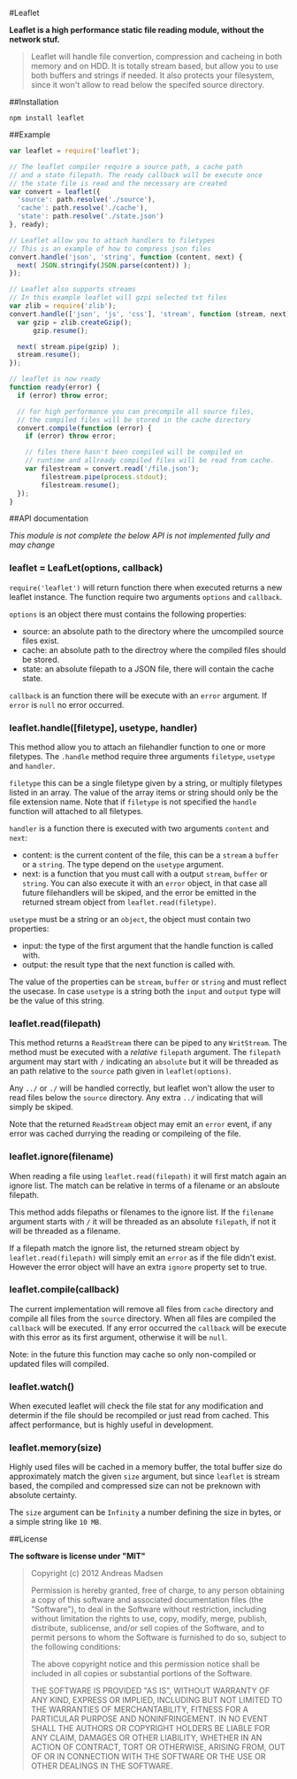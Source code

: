 #Leaflet

**Leaflet is a high performance static file reading module, without the network stuf.**

> Leaflet will handle file convertion, compression and cacheing in both memory and on HDD.
> It is totally stream based, but allow you to use both buffers and strings if needed.
> It also protects your filesystem, since it won't allow to read below the specifed source directory.

##Installation

```sheel
npm install leaflet
```

##Example

```JavaScript
var leaflet = require('leaflet');

// The leaflet compiler require a source path, a cache path
// and a state filepath. The ready callback will be execute once
// the state file is read and the necessary are created
var convert = leaflet({
  'source': path.resolve('./source'),
  'cache': path.resolve('./cache'),
  'state': path.resolve('./state.json')
}, ready);

// Leaflet allow you to attach handlers to filetypes
// This is an example of how to compress json files
convert.handle('json', 'string', function (content, next) {
  next( JSON.stringify(JSON.parse(content)) );
});

// Leaflet also supports streams
// In this example leaflet will gzpi selected txt files
var zlib = require('zlib');
convert.handle(['json', 'js', 'css'], 'stream', function (stream, next) {
  var gzip = zlib.createGzip();
      gzip.resume();

  next( stream.pipe(gzip) );
  stream.resume();
});

// leaflet is now ready
function ready(error) {
  if (error) throw error;

  // for high performance you can precompile all source files,
  // the compiled files will be stored in the cache directory
  convert.compile(function (error) {
    if (error) throw error;

    // files there hasn't been compiled will be compiled on
    // runtime and allready compiled files will be read from cache.
    var filestream = convert.read('/file.json');
        filestream.pipe(process.stdout);
        filestream.resume();
  });
}
```

##API documentation

_This module is not complete the below API is not implemented fully and may change_

### leaflet = LeafLet(options, callback)

`require('leaflet')` will return function there when executed returns a new leaflet instance.
The function require two arguments `options` and `callback`.

`options` is an object there must contains the following properties:
* source: an absolute path to the directory where the umcompiled source files exist.
* cache: an absolute path to the directroy where the compiled files should be stored.
* state: an absolute filepath to a JSON file, there will contain the cache state.

`callback` is an function there will be execute with an `error` argument.
If `error` is `null` no error occurred.

### leaflet.handle([filetype], usetype, handler)

This method allow you to attach an filehandler function to one or more filetypes.
The `.handle` method require three arguments `filetype`, `usetype` and `handler`.

`filetype` this can be a single filetype given by a string, or multiply filetypes listed in
an array. The value of the array items or string should only be the file extension name.
Note that if `filetype` is not specified the `handle` function will attached to all filetypes.

`handler` is a function there is executed with two arguments `content` and `next`:
* content: is the current content of the file, this can be a `stream` a `buffer` or
a `string`. The type depend on the `usetype` argument.
* next: is a function that you must call with a output `stream`, `buffer` or `string`.
You can also execute it with an `error` object, in that case all future filehandlers will be skiped,
and the error be emitted in the returned stream object from `leaflet.read(filetype)`.

`usetype` must be a string or an `object`, the object must contain two properties:
* input: the type of the first argument that the handle function is called with.
* output: the result type that the next function is called with.

The value of the properties can be `stream`, `buffer` or `string` and must reflect the usecase.
In case `usetype` is a string both the `input` and `output` type will be the value of this string.

### leaflet.read(filepath)

This method returns a `ReadStream` there can be piped to any `WritStream`. The method must
be executed with a _relative_ `filepath` argument. The `filepath` argument may start with `/`
indicating an `absolute` but it will be threaded as an path relative to the `source` path given
in `leaflet(options)`.

Any `../` or `./` will be handled correctly, but leaflet won't allow the user to read files below
the `source` directory. Any extra `../` indicating that will simply be skiped.

Note that the returned `ReadStream` object may emit an `error` event, if any error was cached
durrying the reading or compileing of the file.

### leaflet.ignore(filename)

When reading a file using `leaflet.read(filepath)` it will first match again an ignore list.
The match can be relative in terms of a filename or an absloute filepath.

This method adds filepaths or filenames to the ignore list. If the `filename` argument starts with
`/` it will be threaded as an absolute `filepath`, if not it will be threaded as a filename.

If a filepath match the ignore list, the returned stream object by `leaflet.read(filepath)` will
simply emit an `error` as if the file didn't exist. However the error object will have an extra
`ignore` property set to true.

### leaflet.compile(callback)

The current implementation will remove all files from `cache` directory and compile all files from
the `source` directory. When all files are compiled the `callback` will be executed. If any error
occurred the `callback` will be execute with this error as its first argument, otherwise it will be
`null`.

Note: in the future this function may cache so only non-compiled or updated files will compiled.

### leaflet.watch()

When executed leaflet will check the file stat for any modification and determin if the file should
be recompiled or just read from cached. This affect performance, but is highly useful in development.

### leaflet.memory(size)

Highly used files will be cached in a memory buffer, the total buffer size do approximately match
the given `size` argument, but since `leaflet` is stream based, the compiled and compressed size
can not be preknown with absolute certainty.

The `size` argument can be `Infinity` a number defining the size in bytes, or a simple string
like `10 MB`.

##License

**The software is license under "MIT"**

> Copyright (c) 2012 Andreas Madsen
>
> Permission is hereby granted, free of charge, to any person obtaining a copy
> of this software and associated documentation files (the "Software"), to deal
> in the Software without restriction, including without limitation the rights
> to use, copy, modify, merge, publish, distribute, sublicense, and/or sell
> copies of the Software, and to permit persons to whom the Software is
> furnished to do so, subject to the following conditions:
>
> The above copyright notice and this permission notice shall be included in
> all copies or substantial portions of the Software.
>
> THE SOFTWARE IS PROVIDED "AS IS", WITHOUT WARRANTY OF ANY KIND, EXPRESS OR
> IMPLIED, INCLUDING BUT NOT LIMITED TO THE WARRANTIES OF MERCHANTABILITY,
> FITNESS FOR A PARTICULAR PURPOSE AND NONINFRINGEMENT. IN NO EVENT SHALL THE
> AUTHORS OR COPYRIGHT HOLDERS BE LIABLE FOR ANY CLAIM, DAMAGES OR OTHER
> LIABILITY, WHETHER IN AN ACTION OF CONTRACT, TORT OR OTHERWISE, ARISING FROM,
> OUT OF OR IN CONNECTION WITH THE SOFTWARE OR THE USE OR OTHER DEALINGS IN
> THE SOFTWARE.
